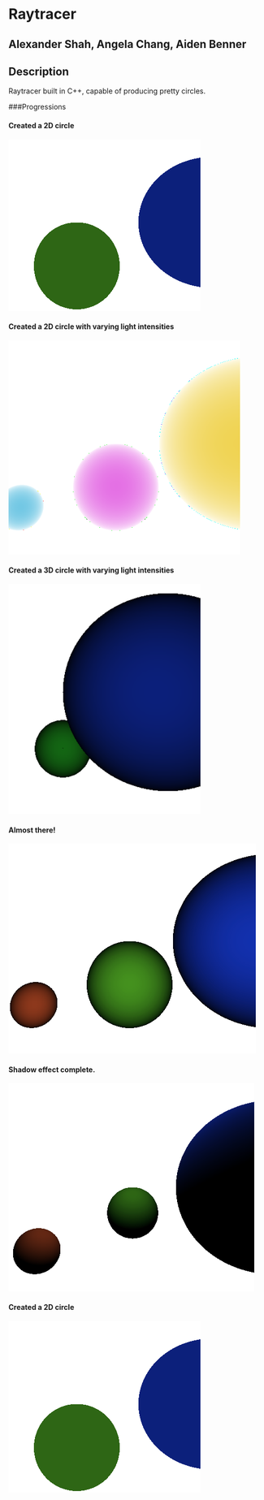 
# Raytracer
## Alexander Shah, Angela Chang, Aiden Benner

## Description
Raytracer built in C++, capable of producing pretty circles.

###Progressions

#### Created a 2D circle
![](images/progression0.png)

#### Created a 2D circle with varying light intensities
![](images/progression1.png)

#### Created a 3D circle with varying light intensities
![](images/progression2.png)

#### Almost there!
![](images/progression3.png)

#### Shadow effect complete.
![](images/progression4.png)

<p align="center">
  <h4> Created a 2D circle </h4>
  <img src="images/progression0.png">
</p>
